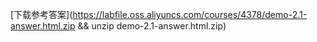 [下载参考答案](https://labfile.oss.aliyuncs.com/courses/4378/demo-2.1-answer.html.zip && unzip demo-2.1-answer.html.zip)
